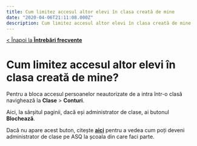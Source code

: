 ```yaml
---
title: Cum limitez accesul altor elevi în clasa creată de mine
date: "2020-04-06T21:11:08.000Z"
description: Cum limitez accesul altor elevi în clasa creată de mine
---
```


[< Înapoi la **Întrebări frecvente**](/intrebari-frecvente/)

# Cum limitez accesul altor elevi în clasa creată de mine?

Pentru a bloca accesul persoanelor neautorizate de a intra într-o clasă navighează la **Clase** > **Conturi**.

Aici, la sârșitul paginii, dacă eși administrator de clase, ai butonul **Blochează**.

Dacă nu apare acest buton, citește [**aici**](/faq/cum-pot-scoate-contul-unui-elev-din-clasa-mea/) pentru a vedea cum poți deveni administrator de clase pe ASQ la școala din care faci parte.